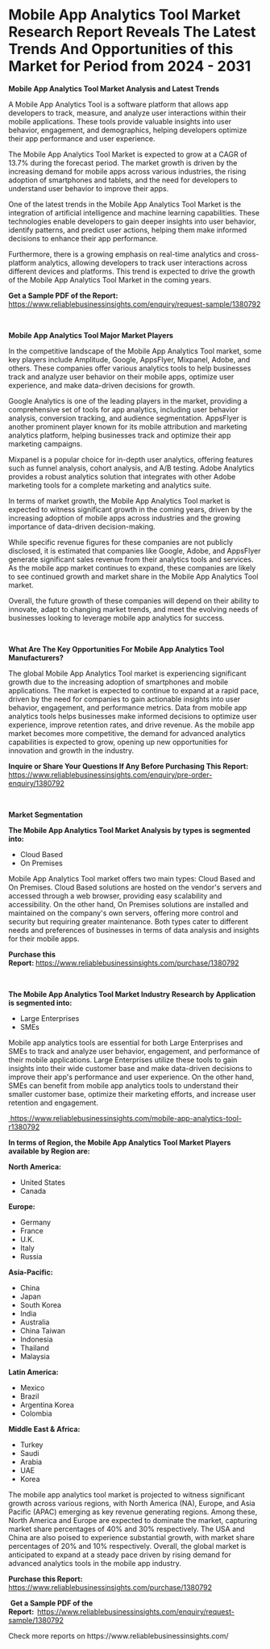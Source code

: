 <p><h1>Mobile App Analytics Tool Market Research Report Reveals The Latest Trends And Opportunities of this Market for Period from 2024 - 2031</h1></p><p><strong>Mobile App Analytics Tool Market Analysis and Latest Trends</strong></p>
<p><p>A Mobile App Analytics Tool is a software platform that allows app developers to track, measure, and analyze user interactions within their mobile applications. These tools provide valuable insights into user behavior, engagement, and demographics, helping developers optimize their app performance and user experience.</p><p>The Mobile App Analytics Tool Market is expected to grow at a CAGR of 13.7% during the forecast period. The market growth is driven by the increasing demand for mobile apps across various industries, the rising adoption of smartphones and tablets, and the need for developers to understand user behavior to improve their apps.</p><p>One of the latest trends in the Mobile App Analytics Tool Market is the integration of artificial intelligence and machine learning capabilities. These technologies enable developers to gain deeper insights into user behavior, identify patterns, and predict user actions, helping them make informed decisions to enhance their app performance.</p><p>Furthermore, there is a growing emphasis on real-time analytics and cross-platform analytics, allowing developers to track user interactions across different devices and platforms. This trend is expected to drive the growth of the Mobile App Analytics Tool Market in the coming years.</p></p>
<p><strong>Get a Sample PDF of the Report:&nbsp;</strong> <a href="https://www.reliablebusinessinsights.com/enquiry/request-sample/1380792">https://www.reliablebusinessinsights.com/enquiry/request-sample/1380792</a></p>
<p>&nbsp;</p>
<p><strong>Mobile App Analytics Tool Major Market Players</strong></p>
<p><p>In the competitive landscape of the Mobile App Analytics Tool market, some key players include Amplitude, Google, AppsFlyer, Mixpanel, Adobe, and others. These companies offer various analytics tools to help businesses track and analyze user behavior on their mobile apps, optimize user experience, and make data-driven decisions for growth.</p><p>Google Analytics is one of the leading players in the market, providing a comprehensive set of tools for app analytics, including user behavior analysis, conversion tracking, and audience segmentation. AppsFlyer is another prominent player known for its mobile attribution and marketing analytics platform, helping businesses track and optimize their app marketing campaigns.</p><p>Mixpanel is a popular choice for in-depth user analytics, offering features such as funnel analysis, cohort analysis, and A/B testing. Adobe Analytics provides a robust analytics solution that integrates with other Adobe marketing tools for a complete marketing and analytics suite.</p><p>In terms of market growth, the Mobile App Analytics Tool market is expected to witness significant growth in the coming years, driven by the increasing adoption of mobile apps across industries and the growing importance of data-driven decision-making.</p><p>While specific revenue figures for these companies are not publicly disclosed, it is estimated that companies like Google, Adobe, and AppsFlyer generate significant sales revenue from their analytics tools and services. As the mobile app market continues to expand, these companies are likely to see continued growth and market share in the Mobile App Analytics Tool market. </p><p>Overall, the future growth of these companies will depend on their ability to innovate, adapt to changing market trends, and meet the evolving needs of businesses looking to leverage mobile app analytics for success.</p></p>
<p>&nbsp;</p>
<p><strong>What Are The Key Opportunities For Mobile App Analytics Tool Manufacturers?</strong></p>
<p><p>The global Mobile App Analytics Tool market is experiencing significant growth due to the increasing adoption of smartphones and mobile applications. The market is expected to continue to expand at a rapid pace, driven by the need for companies to gain actionable insights into user behavior, engagement, and performance metrics. Data from mobile app analytics tools helps businesses make informed decisions to optimize user experience, improve retention rates, and drive revenue. As the mobile app market becomes more competitive, the demand for advanced analytics capabilities is expected to grow, opening up new opportunities for innovation and growth in the industry.</p></p>
<p><strong>Inquire or Share Your Questions If Any Before Purchasing This Report:</strong> <a href="https://www.reliablebusinessinsights.com/enquiry/pre-order-enquiry/1380792">https://www.reliablebusinessinsights.com/enquiry/pre-order-enquiry/1380792</a></p>
<p>&nbsp;</p>
<p><strong>Market Segmentation</strong></p>
<p><strong>The Mobile App Analytics Tool Market Analysis by types is segmented into:</strong></p>
<p><ul><li>Cloud Based</li><li>On Premises</li></ul></p>
<p><p>Mobile App Analytics Tool market offers two main types: Cloud Based and On Premises. Cloud Based solutions are hosted on the vendor's servers and accessed through a web browser, providing easy scalability and accessibility. On the other hand, On Premises solutions are installed and maintained on the company's own servers, offering more control and security but requiring greater maintenance. Both types cater to different needs and preferences of businesses in terms of data analysis and insights for their mobile apps.</p></p>
<p><strong>Purchase this Report:&nbsp;</strong><a href="https://www.reliablebusinessinsights.com/purchase/1380792">https://www.reliablebusinessinsights.com/purchase/1380792</a></p>
<p>&nbsp;</p>
<p><strong>The Mobile App Analytics Tool Market Industry Research by Application is segmented into:</strong></p>
<p><ul><li>Large Enterprises</li><li>SMEs</li></ul></p>
<p><p>Mobile app analytics tools are essential for both Large Enterprises and SMEs to track and analyze user behavior, engagement, and performance of their mobile applications. Large Enterprises utilize these tools to gain insights into their wide customer base and make data-driven decisions to improve their app's performance and user experience. On the other hand, SMEs can benefit from mobile app analytics tools to understand their smaller customer base, optimize their marketing efforts, and increase user retention and engagement.</p></p>
<p><a href="https://www.reliablebusinessinsights.com/mobile-app-analytics-tool-r1380792">&nbsp;https://www.reliablebusinessinsights.com/mobile-app-analytics-tool-r1380792</a></p>
<p><strong>In terms of Region, the Mobile App Analytics Tool Market Players available by Region are:</strong></p>
<p>
    <p> <strong> North America: </strong>
        <ul>
            <li>United States</li>
            <li>Canada</li>
        </ul>
        </p> 
    <p> <strong> Europe: </strong>
        <ul>
            <li>Germany</li>
            <li>France</li>
            <li>U.K.</li>
            <li>Italy</li>
            <li>Russia</li>
        </ul>
        </p> 
    <p> <strong> Asia-Pacific: </strong>
        <ul>
            <li>China</li>
            <li>Japan</li>
            <li>South Korea</li>
            <li>India</li>
            <li>Australia</li>
            <li>China Taiwan</li>
            <li>Indonesia</li>
            <li>Thailand</li>
            <li>Malaysia</li>
        </ul>
        </p> 
    <p> <strong> Latin America: </strong>
        <ul>
            <li>Mexico</li>
            <li>Brazil</li>
            <li>Argentina Korea</li>
            <li>Colombia</li>
        </ul>
        </p> 
    <p> <strong> Middle East & Africa: </strong>
        <ul>
            <li>Turkey</li>
            <li>Saudi</li>
            <li>Arabia</li>
            <li>UAE</li>
            <li>Korea</li>
        </ul>
    </p>
    </p>
<p><p>The mobile app analytics tool market is projected to witness significant growth across various regions, with North America (NA), Europe, and Asia Pacific (APAC) emerging as key revenue generating regions. Among these, North America and Europe are expected to dominate the market, capturing market share percentages of 40% and 30% respectively. The USA and China are also poised to experience substantial growth, with market share percentages of 20% and 10% respectively. Overall, the global market is anticipated to expand at a steady pace driven by rising demand for advanced analytics tools in the mobile app industry.</p></p>
<p><strong>Purchase this Report: </strong><a href="https://www.reliablebusinessinsights.com/purchase/1380792">https://www.reliablebusinessinsights.com/purchase/1380792</a></p>
<p>&nbsp;<strong>Get a Sample PDF of the Report:&nbsp;&nbsp;</strong><a href="https://www.reliablebusinessinsights.com/enquiry/request-sample/1380792">https://www.reliablebusinessinsights.com/enquiry/request-sample/1380792</a></p>
<p><strong></strong></p>
<p>Check more reports on https://www.reliablebusinessinsights.com/</p>